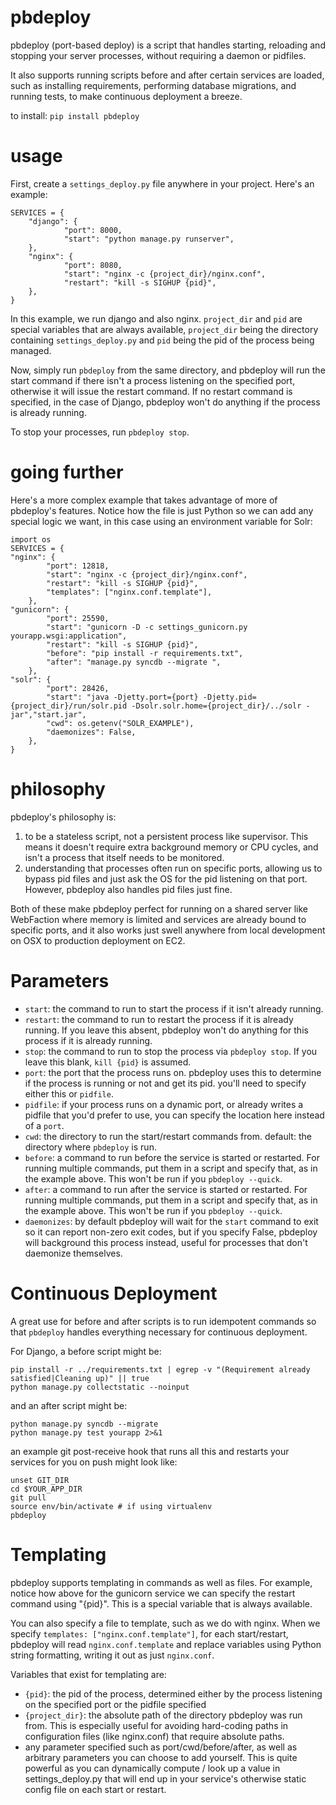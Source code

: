 pbdeploy
========

pbdeploy (port-based deploy) is a script that handles starting,
reloading and stopping your server processes, without requiring a
daemon or pidfiles.

It also supports running scripts before and after certain services are
loaded, such as installing requirements, performing database migrations,
and running tests, to make continuous deployment a breeze.

to install: `pip install pbdeploy`

usage
===
First, create a `settings_deploy.py` file anywhere in your project.
Here's an example:

    SERVICES = {
        "django": {
                "port": 8000,
                "start": "python manage.py runserver",
        },
        "nginx": {
                "port": 8080,
                "start": "nginx -c {project_dir}/nginx.conf",
                "restart": "kill -s SIGHUP {pid}",
        },
    }
    
In this example, we run django and also nginx. `project_dir` and `pid`
are special variables that are always available, `project_dir` being the
directory containing `settings_deploy.py` and `pid` being the pid of the
process being managed.

Now, simply run `pbdeploy` from the same directory, and pbdeploy will
run the start command if there isn't a process listening on the
specified port, otherwise it will issue the restart command. If no
restart command is specified, in the case of Django, pbdeploy won't do
anything if the process is already running.

To stop your processes, run `pbdeploy stop`.

going further
===
Here's a more complex example that takes advantage of more of pbdeploy's
features. Notice how the file is just Python so we can add any special logic we want, in this case using an environment variable for Solr:

    import os
    SERVICES = {
    "nginx": {
            "port": 12818,
            "start": "nginx -c {project_dir}/nginx.conf",
            "restart": "kill -s SIGHUP {pid}",
            "templates": ["nginx.conf.template"],
        },
    "gunicorn": {
            "port": 25590,
            "start": "gunicorn -D -c settings_gunicorn.py yourapp.wsgi:application",
            "restart": "kill -s SIGHUP {pid}",
            "before": "pip install -r requirements.txt",
            "after": "manage.py syncdb --migrate ",
        },
    "solr": {
            "port": 28426,
            "start": "java -Djetty.port={port} -Djetty.pid={project_dir}/run/solr.pid -Dsolr.solr.home={project_dir}/../solr -jar","start.jar",
            "cwd": os.getenv("SOLR_EXAMPLE"),
            "daemonizes": False,
        },
    }
    

philosophy
===
pbdeploy's philosophy is:

1. to be a stateless script, not a persistent process like supervisor. This means it doesn't require extra background memory or CPU cycles, and isn't a process that itself needs to be monitored.
1. understanding that processes often run on specific ports, allowing us to bypass pid files and just ask the OS for the pid listening on that port. However, pbdeploy also handles pid files just fine.

Both of these make pbdeploy perfect for running on a shared server like
WebFaction where memory is limited and services are already bound to
specific ports, and it also works just swell anywhere from local development on
OSX to production deployment on EC2.

Parameters
===
* `start`: the command to run to start the process if it isn't already running.
* `restart`: the command  to run to restart the process if it is already running. If you leave this absent, pbdeploy won't do anything for this process if it is already running.
* `stop`: the command  to run to stop the process via `pbdeploy stop`. If you leave this blank, `kill {pid}` is assumed.
* `port`: the port that the process runs on. pbdeploy uses this to determine if the process is running or not and get its pid. you'll need to specify either this or `pidfile`.
* `pidfile`: if your process runs on a dynamic port, or already writes a pidfile that you'd prefer to use, you can specify the location here instead of a `port`.
* `cwd`: the directory to run the start/restart commands from. default: the directory where `pbdeploy` is run.
* `before`: a command to run before the service is started or restarted. For running multiple commands, put them in a script and specify that, as in the example above. This won't be run if you `pbdeploy --quick`.
* `after`: a command to run after the service is started or restarted. For running multiple commands, put them in a script and specify that, as in the example above. This won't be run if you `pbdeploy --quick`.
* `daemonizes`: by default pbdeploy will wait for the `start` command to
exit so it can report non-zero exit codes, but if you specify False,
pbdeploy will background this process instead, useful for processes that don't daemonize themselves.

Continuous Deployment
===
A great use for before and after scripts is to run idempotent commands so that `pbdeploy` handles everything necessary for continuous deployment.

For Django, a before script might be:

    pip install -r ../requirements.txt | egrep -v "(Requirement already satisfied|Cleaning up)" || true
    python manage.py collectstatic --noinput
    
and an after script might be:

    python manage.py syncdb --migrate
    python manage.py test yourapp 2>&1
    
an example git post-receive hook that runs all this and restarts your services for you on push might look like:

    unset GIT_DIR
    cd $YOUR_APP_DIR
    git pull
    source env/bin/activate # if using virtualenv
    pbdeploy

Templating
===
pbdeploy supports templating in commands as well as files. For example, notice how above for the gunicorn service we can specify the restart command using "{pid}". This is a special variable that is always available.

You can also specify a file to template, such as we do with nginx. When we specify `templates: ["nginx.conf.template"]`, for each start/restart, pbdeploy will read `nginx.conf.template` and replace variables using Python string formatting, writing it out as just `nginx.conf`.

Variables that exist for templating are:
* `{pid}`: the pid of the process, determined either by the process listening on the specified port or the pidfile specified
* `{project_dir}`: the absolute path of the directory pbdeploy was run from. This is especially useful for avoiding hard-coding paths in configuration files (like nginx.conf) that require absolute paths.
* any parameter specified such as port/cwd/before/after, as well as
arbitrary parameters you can choose to add yourself. This is quite
powerful as you can dynamically compute / look up a value in
settings_deploy.py that will end up in your service's otherwise static config file on each start or restart.
